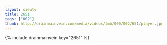 ```yaml
--- 
layout: sieutv
title: 2651
tags: ["002"]
thumb: http://drainmainvein.com/media/videos/tmb/000/002/651/player.jpg
---
```

{% include drainmainvein key="2651" %} 
